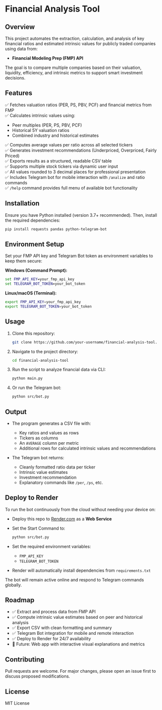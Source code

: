 # Financial Analysis Tool

## Overview

This project automates the extraction, calculation, and analysis of key financial ratios and estimated intrinsic values for publicly traded companies using data from:

* **Financial Modeling Prep (FMP) API**

The goal is to compare multiple companies based on their valuation, liquidity, efficiency, and intrinsic metrics to support smart investment decisions.

## Features

✅ Fetches valuation ratios (PER, PS, PBV, PCF) and financial metrics from FMP  
✅ Calculates intrinsic values using:

* Peer multiples (PER, PS, PBV, PCF)
* Historical 5Y valuation ratios
* Combined industry and historical estimates

✅ Computes average values per ratio across all selected tickers  
✅ Generates investment recommendations (Underpriced, Overpriced, Fairly Priced)  
✅ Exports results as a structured, readable CSV table  
✅ Supports multiple stock tickers via dynamic user input  
✅ All values rounded to 3 decimal places for professional presentation  
✅ Includes Telegram bot for mobile interaction with `/analize` and ratio commands  
✅ `/help` command provides full menu of available bot functionality

## Installation

Ensure you have Python installed (version 3.7+ recommended). Then, install the required dependencies:

```bash
pip install requests pandas python-telegram-bot
```

## Environment Setup

Set your FMP API key and Telegram Bot token as environment variables to keep them secure:

**Windows (Command Prompt):**

```cmd
set FMP_API_KEY=your_fmp_api_key
set TELEGRAM_BOT_TOKEN=your_bot_token
```

**Linux/macOS (Terminal):**

```bash
export FMP_API_KEY=your_fmp_api_key
export TELEGRAM_BOT_TOKEN=your_bot_token
```

## Usage

1. Clone this repository:

   ```bash
   git clone https://github.com/your-username/financial-analysis-tool.git
   ```
2. Navigate to the project directory:

   ```bash
   cd financial-analysis-tool
   ```
3. Run the script to analyze financial data via CLI:

   ```bash
   python main.py
   ```
4. Or run the Telegram bot:

   ```bash
   python src/bot.py
   ```

## Output

* The program generates a CSV file with:
  * Key ratios and values as rows
  * Tickers as columns
  * An `AVERAGE` column per metric
  * Additional rows for calculated intrinsic values and recommendations

* The Telegram bot returns:
  * Cleanly formatted ratio data per ticker
  * Intrinsic value estimates
  * Investment recommendation
  * Explanatory commands like `/per`, `/ps`, etc.

## Deploy to Render

To run the bot continuously from the cloud without needing your device on:

- Deploy this repo to [Render.com](https://render.com) as a **Web Service**
- Set the Start Command to:

  ```bash
  python src/bot.py
  ```
- Set the required environment variables:
  - `FMP_API_KEY`
  - `TELEGRAM_BOT_TOKEN`
- Render will automatically install dependencies from `requirements.txt`

The bot will remain active online and respond to Telegram commands globally.

## Roadmap

* ✅ Extract and process data from FMP API
* ✅ Compute intrinsic value estimates based on peer and historical analysis
* ✅ Export CSV with clean formatting and summary
* ✅ Telegram Bot integration for mobile and remote interaction
* ✅ Deploy to Render for 24/7 availability
* 🚀 Future: Web app with interactive visual explanations and metrics

## Contributing

Pull requests are welcome. For major changes, please open an issue first to discuss proposed modifications.

## License

MIT License
